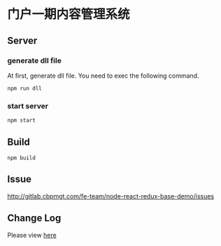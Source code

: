 # 门户一期内容管理系统

## Server 

### generate dll file

At first, generate dll file. You need to exec the following command.

```
npm run dll
```

### start server

```
npm start
```

## Build

```
npm build
```

## Issue

http://gitlab.cbpmgt.com/fe-team/node-react-redux-base-demo/issues

## Change Log

Please view [here](./CHANGELOG.md)
    

